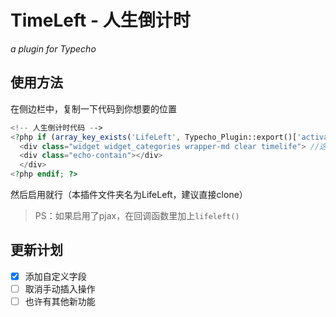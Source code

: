 # TimeLeft - 人生倒计时
*a plugin for Typecho*

## 使用方法
在侧边栏中，复制一下代码到你想要的位置
```php
<!-- 人生倒计时代码 -->
<?php if (array_key_exists('LifeLeft', Typecho_Plugin::export()['activated'])) : ?>
  <div class="widget widget_categories wrapper-md clear timelife"> //这里随便改，保留<timelife>关键字就行
  <div class="echo-contain"></div>
  </div>
<?php endif; ?>
```
然后启用就行（本插件文件夹名为LifeLeft，建议直接clone）

> PS：如果启用了pjax，在回调函数里加上`lifeleft()`

## 更新计划
- [x] 添加自定义字段
- [ ] 取消手动插入操作
- [ ] 也许有其他新功能
